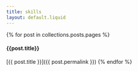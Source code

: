 ```yaml
---
title: skills
layout: default.liquid
---
```

{% for post in collections.posts.pages %}
#### {{post.title}}

[{{ post.title }}]({{ post.permalink }})
{% endfor %}
